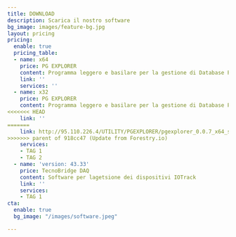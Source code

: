 ```yaml
---
title: DOWNLOAD
description: Scarica il nostro software
bg_image: images/feature-bg.jpg
layout: pricing
pricing:
  enable: true
  pricing_table:
  - name: x64
    price: PG EXPLORER
    content: Programma leggero e basilare per la gestione di Database PostgreSQL
    link: ''
    services: ''
  - name: x32
    price: PG EXPLORER
    content: Programma leggero e basilare per la gestione di Database PostgreSQL
<<<<<<< HEAD
    link: ''
=======
    link: http://95.110.226.4/UTILITY/PGEXPLORER/pgexplorer_0.0.7_x64_setup.exe
>>>>>>> parent of 918cc47 (Update from Forestry.io)
    services:
    - TAG 1
    - TAG 2
  - name: 'version: 43.33'
    price: TecnoBridge DAQ
    content: Software per lagetsione dei dispositivi IOTrack
    link: ''
    services:
    - TAG 1
cta:
  enable: true
  bg_image: "/images/software.jpeg"

---
```

